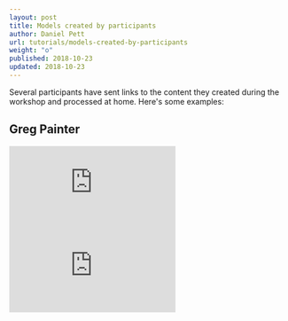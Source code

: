 ```yaml
---
layout: post
title: Models created by participants
author: Daniel Pett
url: tutorials/models-created-by-participants
weight: "o"
published: 2018-10-23
updated: 2018-10-23
---
```


Several participants have sent links to the content they created during the workshop and processed at home. Here's some examples:

## Greg Painter

<div class="resp-iframe">
<div class="sketchfab-embed-wrapper"><iframe class="resp-iframe" src="https://sketchfab.com/models/ce36d49489c541e69ac08c4371672e74/embed" 
frameborder="0" allow="autoplay; fullscreen; vr" mozallowfullscreen="true" webkitallowfullscreen="true"></iframe>
</div>
</div>

<div class="resp-iframe">
<div class="sketchfab-embed-wrapper"><iframe class="resp-iframe"  src="https://sketchfab.com/models/7f41e3d03420404491850d9e9695f296/embed" frameborder="0" allow="autoplay; fullscreen; vr" 
mozallowfullscreen="true" webkitallowfullscreen="true"></iframe>
</div>
</div>
